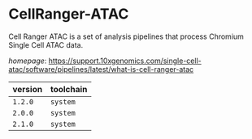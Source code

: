 # CellRanger-ATAC

Cell Ranger ATAC is a set of analysis pipelines that process  Chromium Single Cell ATAC data.

*homepage*: <https://support.10xgenomics.com/single-cell-atac/software/pipelines/latest/what-is-cell-ranger-atac>

version | toolchain
--------|----------
``1.2.0`` | ``system``
``2.0.0`` | ``system``
``2.1.0`` | ``system``
